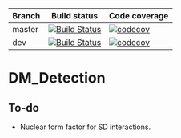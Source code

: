 | Branch      | Build status |  Code coverage |
| ----------- | ----------- |----------- |
| master      | [![Build Status](https://travis-ci.com/temken/DM_Detection.svg?branch=master)](https://travis-ci.com/temken/DM_Detection)       |[![codecov](https://codecov.io/gh/temken/DM_Detection/branch/master/graph/badge.svg)](https://codecov.io/gh/temken/DM_Detection)			|
| dev   | [![Build Status](https://travis-ci.com/temken/DM_Detection.svg?branch=dev)](https://travis-ci.com/temken/DM_Detection)        |		[![codecov](https://codecov.io/gh/temken/DM_Detection/branch/dev/graph/badge.svg)](https://codecov.io/gh/temken/DM_Detection)			|

# DM_Detection



## To-do

- Nuclear form factor for SD interactions.